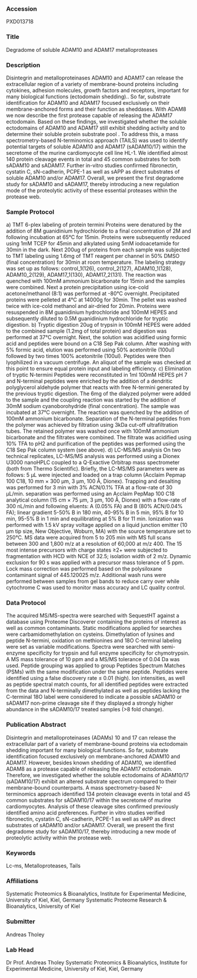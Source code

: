 ### Accession
PXD013718

### Title
Degradome of soluble ADAM10 and ADAM17 metalloproteases

### Description
Disintegrin and metalloproteinases ADAM10 and ADAM17 can release the extracellular region of a variety of membrane-bound proteins including cytokines, adhesion molecules, growth factors and receptors, important for many biological functions (ectodomain shedding).. So far, substrate identification for ADAM10 and ADAM17 focused exclusively on their membrane-anchored forms and their function as sheddases.  With ADAM8 we now  describe the first protease capable of releasing the ADAM17 ectodomain. Based on these findings, we investigated whether the soluble ectodomains of ADAM10 and ADAM17 still exhibit shedding activity and to determine their soluble protein substrate pool . To address this, a mass spectrometry-based N-terminomics approach (TAILS) was used to identify potential targets of soluble ADAM10 and ADAM17 (sADAM10/17) within the secretome of the murine cardiomyocyte cell line HL-1. We identified almost 140 protein cleavage events in total and 45 common substrates for both sADAM10 and sADAM17.  Further in-vitro studies confirmed fibronectin, cystatin C, sN-cadherin, PCPE-1 as well as sAPP as direct substrates of soluble ADAM10 and/or ADAM17. Overall, we present the first degradome study for sADAM10 and sADAM17, thereby introducing a new regulation mode of the proteolytic activity of these essential proteases within the protease web.

### Sample Protocol
a) TMT 6-plex labeling of protein termini Proteins were denatured by the addition of 8M guanidinium hydrochloride to a final concentration of 2M and following incubation at 65°C for 15min. Proteins were subsequently reduced using 1mM TCEP for 45min and alkylated using 5mM iodoacetamide for 30min in the dark. Next 200ug of proteins from each sample was subjected to TMT labeling using 1.6mg of TMT reagent per channel in 50% DMSO (final concentration) for 30min at room temperature. The labeling strategy was set up as follows: control_1(126), control_2(127), ADAM10_1(128), ADAM10_2(129), ADAM17_1(130), ADAM17_2(131). The reaction was quenched with 100mM ammonium bicarbonate for 15min and the samples were combined. Next a protein precipitation using ice-cold acetone/methanol (8:1) was performed at -80°C overnight. Precipitated proteins were pelleted at 4°C at 14000g for 30min. The pellet was washed twice with ice-cold methanol and air-dried for 20min. Proteins were resuspended in 8M guanidinium hydrochloride and 100mM HEPES and subsequently diluted to 0.5M guanidinium hydrochloride for tryptic digestion.  b) Tryptic digestion 20ug of trypsin in 100mM HEPES were added to the combined sample (1.2mg of total protein) and digestion was performed at 37°C overnight. Next, the solution was acidified using formic acid and peptides were bound on a C18 Sep Pak column. After washing with 5% formic acid, elution was performed using 50% acetonitrile (100ul) followed by two times 100% acetonitrile (100ul). Peptides were then lyophilized in a vacuum centrifuge. An aliquot of the sample was checked at this point to ensure equal protein input and labeling efficiency.    c) Elimination of tryptic N-termini Peptides were reconstituted in 1ml 100mM HEPES pH 7 and N-terminal peptides were enriched by the addition of a dendritic polyglycerol aldehyde polymer that reacts with free N-termini generated by the previous tryptic digestion. The 6mg of the dialyzed polymer were added to the sample and the coupling reaction was started by the addition of 30mM sodium cyanoborohydride (final concentration). The sample was incubated at 37°C overnight. The reaction was quenched by the addition of 100mM ammonium bicarbonate. Separation of the N-terminal peptides from the polymer was achieved by filtration using 3kDa cut-off ultrafiltration tubes. The retained polymer was washed once with 100mM ammonium bicarbonate and the filtrates were combined. The filtrate was acidified using 10% TFA to pH2 and purification of the peptides was performed using the C18 Sep Pak column system (see above).       d) LC-MS/MS analysis  On two technical replicates, LC-MS/MS analysis was performed using a Dionex U3000 nanoHPLC coupled to a Q-Exactive Orbitrap mass spectrometer (both from Thermo Scientific). Briefly, the LC-MS/MS parameters were as follows: 5 µL were injected and loaded on a trap column (Acclaim Pepmap 100 C18, 10 mm × 300 µm, 3 µm, 100 Å, Dionex). Trapping and desalting was performed for 3 min with 3% ACN/0.1% TFA at a flow-rate of 30 µL/min. separation was performed using an Acclaim PepMap 100 C18 analytical column (15 cm × 75 µm, 3 µm, 100 Å, Dionex) with a flow-rate of 300 nL/min and following eluents: A (0.05% FA) and B (80% ACN/0.04% FA); linear gradient 5-50% B in 180 min, 40-95% B in 5 min, 95% B for 10 min, 95-5% B in 1 min and equilibrating at 5% B for 11 min. Ionization was performed with 1.5 kV spray voltage applied on a liquid junction emitter (10 µm tip size, New Objective, Woburn, MA) with the source temperature set to 250°C. MS data were acquired from 5 to 205 min with MS full scans between 300 and 1,800 m/z at a resolution of 60,000 at m/z 400. The 15 most intense precursors with charge states ≥2+ were subjected to fragmentation with HCD with NCE of 32.5; isolation width of 2 m/z. Dynamic exclusion for 90 s was applied with a precursor mass tolerance of 5 ppm. Lock mass correction was performed based on the polysiloxane contaminant signal of 445.120025 m/z.  Additional wash runs were performed between samples from gel bands to reduce carry over while cytochrome C was used to monitor mass accuracy and LC quality control.

### Data Protocol
The acquired MS/MS-spectra were searched with SequestHT against a database using Proteome Discoverer containing the proteins of interest as well as common contaminants. Static modifications applied for searches were carbamidomethylation on cysteins. Dimethylation of lysines and peptide N-termini, oxidation on methionines and 18O C-terminal labeling were set as variable modifications. Spectra were searched with semi-enzyme specificity for trypsin and full enzyme specificity for chymotrypsin. A MS mass tolerance of 10 ppm and a MS/MS tolerance of 0.04 Da was used.  Peptide grouping was applied to group Peptides Spectrum Matches (PSMs) with the same modification under the same peptide. Peptides were identified using a false discovery rate ≤ 0.01 (high). Ion intensities, as well as peptide spectral match counts, for all identified peptides were extracted from the data and N-terminally dimethylated as well as peptides lacking the C-terminal 18O label were considered to indicate a possible sADAM10 or sADAM17 non-prime cleavage site if they displayed a strongly higher abundance in the sADAM10/17 treated samples (>8 fold change).

### Publication Abstract
Disintegrin and metalloproteinases (ADAMs) 10 and 17 can release the extracellular part of a variety of membrane-bound proteins via ectodomain shedding important for many biological functions. So far, substrate identification focused exclusively on membrane-anchored ADAM10 and ADAM17. However, besides known shedding of ADAM10, we identified ADAM8 as a protease capable of releasing the ADAM17 ectodomain. Therefore, we investigated whether the soluble ectodomains of ADAM10/17 (sADAM10/17) exhibit an altered substrate spectrum compared to their membrane-bound counterparts. A mass spectrometry-based N-terminomics approach identified 134 protein cleavage events in total and 45 common substrates for sADAM10/17 within the secretome of murine cardiomyocytes. Analysis of these cleavage sites confirmed previously identified amino acid preferences. Further in vitro studies verified fibronectin, cystatin C, sN-cadherin, PCPE-1 as well as sAPP as direct substrates of sADAM10 and/or sADAM17. Overall, we present the first degradome study for sADAM10/17, thereby introducing a new mode of proteolytic activity within the protease web.

### Keywords
Lc-ms, Metalloproteases, Tails

### Affiliations
Systematic Proteomics & Bioanalytics, Institute for Experimental Medicine, University of Kiel, Kiel,   Germany
Systematic Proteome Research & Bioanalytics, University of Kiel

### Submitter
Andreas Tholey

### Lab Head
Dr Prof. Andreas Tholey
Systematic Proteomics & Bioanalytics, Institute for Experimental Medicine, University of Kiel, Kiel,   Germany


